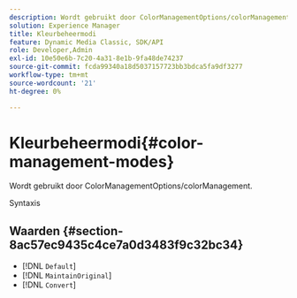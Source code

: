 ```yaml
---
description: Wordt gebruikt door ColorManagementOptions/colorManagement.
solution: Experience Manager
title: Kleurbeheermodi
feature: Dynamic Media Classic, SDK/API
role: Developer,Admin
exl-id: 10e50e6b-7c20-4a31-8e1b-9fa48de74237
source-git-commit: fcda99340a18d5037157723bb3bdca5fa9df3277
workflow-type: tm+mt
source-wordcount: '21'
ht-degree: 0%

---
```


# Kleurbeheermodi{#color-management-modes}

Wordt gebruikt door ColorManagementOptions/colorManagement.

Syntaxis

## Waarden {#section-8ac57ec9435c4ce7a0d3483f9c32bc34}

* [!DNL `Default`]
* [!DNL `MaintainOriginal`]
* [!DNL `Convert`]
